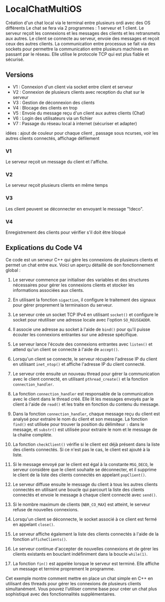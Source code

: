 # LocalChatMultiOS
Création d'un chat local via le terminal entre plusieurs ordi avec des OS différents
Le chat se fera via 2 programmes : 1 serveur et 1 client.
Le serveur reçoit les connexions et les messages des clients et les retransmets aux autres.
Le client se connecte au serveur, envoie des messages et reçoit ceux des autres clients.
La communication entre processus se fait via des sockets pour permettre la communication entre plusieurs machines en passant par le réseau.
Elle utilise le protocole TCP qui est plus fiable et sécurisé.

## Versions

- V1 : Connexion d'un client via socket entre client et serveur
- V2 : Connexion de plusieurs clients avec reception du chat sur le serveur
- V3 : Gestion de déconnexion des clients
- V4 : Blocage des clients en trop
- V5 : Envoie du message reçu d'un client aux autres clients (Chat)
- V6 : Login des utilisateurs via un fichier 
- V7 : Passage du réseau local à internet (sécuriser et adapter)

idées : ajout de couleur pour chaque client , passage sous ncurses, voir les autres clients connectés, affichage défilement

### V1
Le serveur reçoit un message du client et l'affiche.


### V2
Le serveur reçoit plusieurs clients en même temps


### V3
Les client peuvent se déconnecter en envoyant le message "!deco".

### V4
Enregistrement des clients pour vérifier s'il doit être bloqué


## Explications du Code V4
Ce code est un serveur C++ qui gère les connexions de plusieurs clients et permet un chat entre eux. Voici un aperçu détaillé de son fonctionnement global :

1. Le serveur commence par initialiser des variables et des structures nécessaires pour gérer les connexions clients et stocker les informations associées aux clients.

2. En utilisant la fonction `sigaction`, il configure le traitement des signaux pour gérer proprement la terminaison du serveur.

3. Le serveur crée un socket TCP IPv4 en utilisant `socket()` et configure le socket pour réutiliser une adresse locale avec l'option `SO_REUSEADDR`.

4. Il associe une adresse au socket à l'aide de `bind()` pour qu'il puisse écouter les connexions entrantes sur une adresse spécifique.

5. Le serveur lance l'écoute des connexions entrantes avec `listen()` et attend qu'un client se connecte à l'aide de `accept()`.

6. Lorsqu'un client se connecte, le serveur récupère l'adresse IP du client en utilisant `inet_ntop()` et affiche l'adresse IP du client connecté.

7. Le serveur crée ensuite un nouveau thread pour gérer la communication avec le client connecté, en utilisant `pthread_create()` et la fonction `connection_handler`.

8. La fonction `connection_handler` est responsable de la communication avec le client dans le thread créé. Elle lit les messages envoyés par le client à l'aide de `read()` et les traite en fonction du contenu du message.

9. Dans la fonction `connection_handler`, chaque message reçu du client est analysé pour extraire le nom du client et son message. La fonction `find()` est utilisée pour trouver la position du délimiteur `:` dans le message, et `substr()` est utilisée pour extraire le nom et le message de la chaîne complète.

10. La fonction `checkClient()` vérifie si le client est déjà présent dans la liste des clients connectés. Si ce n'est pas le cas, le client est ajouté à la liste.

11. Si le message envoyé par le client est égal à la constante `MSG_DECO`, le serveur considère que le client souhaite se déconnecter, et il supprime le client de la liste des clients connectés en appelant `popClient()`.

12. Le serveur diffuse ensuite le message du client à tous les autres clients connectés en utilisant une boucle qui parcourt la liste des clients connectés et envoie le message à chaque client connecté avec `send()`.

13. Si le nombre maximum de clients (`NBR_CO_MAX`) est atteint, le serveur refuse de nouvelles connexions.

14. Lorsqu'un client se déconnecte, le socket associé à ce client est fermé en appelant `close()`.

15. Le serveur affiche également la liste des clients connectés à l'aide de la fonction `afficheClients()`.

16. Le serveur continue d'accepter de nouvelles connexions et de gérer les clients existants en bouclant indéfiniment dans la boucle `while(1)`.

17. La fonction `fin()` est appelée lorsque le serveur est terminé. Elle affiche un message et termine proprement le programme.

Cet exemple montre comment mettre en place un chat simple en C++ en utilisant des threads pour gérer les connexions de plusieurs clients simultanément. Vous pouvez l'utiliser comme base pour créer un chat plus sophistiqué avec des fonctionnalités supplémentaires.
